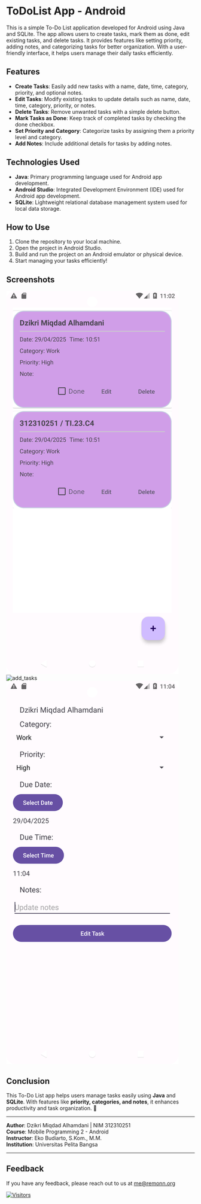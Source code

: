# ToDoList App - Android



This is a simple To-Do List application developed for Android using Java and SQLite. The app allows users to create tasks, mark them as done, edit existing tasks, and delete tasks. It provides features like setting priority, adding notes, and categorizing tasks for better organization. With a user-friendly interface, it helps users manage their daily tasks efficiently.

## Features
- **Create Tasks**: Easily add new tasks with a name, date, time, category, priority, and optional notes.
- **Edit Tasks**: Modify existing tasks to update details such as name, date, time, category, priority, or notes.
- **Delete Tasks**: Remove unwanted tasks with a simple delete button.
- **Mark Tasks as Done**: Keep track of completed tasks by checking the done checkbox.
- **Set Priority and Category**: Categorize tasks by assigning them a priority level and category.
- **Add Notes**: Include additional details for tasks by adding notes.

## Technologies Used
- **Java**: Primary programming language used for Android app development.
- **Android Studio**: Integrated Development Environment (IDE) used for Android app development.
- **SQLite**: Lightweight relational database management system used for local data storage.

## How to Use
1. Clone the repository to your local machine.
2. Open the project in Android Studio.
3. Build and run the project on an Android emulator or physical device.
4. Start managing your tasks efficiently!

## Screenshots
![ToDoList App Screenshot](app/Tasks.png)
![add_tasks](https://github.com/user-attachments/assets/4b17636c-d96a-4cfb-ba5a-e796e344c477)
![Edit Task](app/edit_tasks.png)

## Conclusion
This To-Do List app helps users manage tasks easily using **Java** and **SQLite**. With features like **priority, categories, and notes**, it enhances productivity and task organization. 🚀

<hr>
<p dir="auto"><strong>Author</strong>: Dzikri Miqdad Alhamdani | NIM 312310251<br>
<strong>Course</strong>: Mobile Programming 2 - Android<br>
<strong>Instructor</strong>: Eko Budiarto, S.Kom., M.M.<br>
<strong>Institution</strong>: Universitas Pelita Bangsa</p><hr>

## Feedback
If you have any feedback, please reach out to us at me@remonn.org

[![Visitors](https://api.visitorbadge.io/api/visitors?path=https%3A%2F%2Fgithub.com%2FDzikriMiqdad%2Fbase64%2F&label=Visitors&countColor=%23d9e3f0)](https://visitorbadge.io/status?path=https%3A%2F%2Fgithub.com%2FDzikriMiqdad%2Fbase64%2F)
